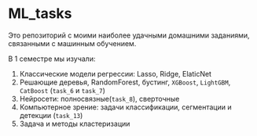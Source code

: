 # ML_tasks
Это репозиторий с моими наиболее удачными домашними заданиями, связанными с машинным обучением.

В 1 семестре мы изучали:
1) Классические модели регрессии: Lasso, Ridge, ElaticNet
2) Решающие деревья, RandomForest, бустинг, `XGBoost`, `LightGBM`, `CatBoost` (`task_6` и `task_7`)
3) Нейросети: полносвязные(`task_8`), сверточные
4) Компьютерное зрение: задачи классификации, сегментации и детекции (`task_13`)
5) Задача и методы кластеризации
